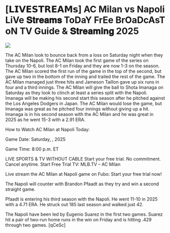 # [𝗟𝗜𝗩𝗘𝗦𝗧𝗥𝗘𝗔𝗠𝘀] AC Milan vs Napoli LiVe 𝐒𝐭𝐫𝐞𝐚𝐦𝐬 ToDaY FrEe BrOaDcAsT oN TV Guide & 𝐒𝐭𝐫𝐞𝐚𝐦𝐢𝐧𝐠  2025  
  
  
[![](https://i.imgur.com/qSNzIqt.png)](https://movie.rssnews.media/LviAVCb.php)  
  
The AC Milan look to bounce back from a loss on Saturday night when they take on the Napoli. The AC Milan took the first game of the series on Thursday 10-6, but lost 8-1 on Friday and they are now 1-3 on the season. The AC Milan scored the first run of the game in the top of the second, but gave up two in the bottom of the inning and trailed the rest of the game. The AC Milan managed just three hits and Jameson Taillon gave up six runs in four and a third innings. The AC Milan will give the ball to Shota Imanaga on Saturday as they look to clinch at least a series split with the Napoli. Imanaga will be making his second start this season after he pitched against the Los Angeles Dodgers in Japan. The AC Milan would lose the game, but Imanaga was great as he pitched four innings without giving up a hit. Imanaga is in his second season with the AC Milan and he was great in 2025 as he went 15-3 with a 2.91 ERA.

How to Watch AC Milan at Napoli Today:

Game Date: Saturday, , 2025

Game Time: 8:00 p.m. ET

LIVE SPORTS & TV WITHOUT CABLE
Start your free trial. No commitment. Cancel anytime.
Start Free Trial
TV: MLB.TV – AC Milan

Live stream the AC Milan at Napoli game on Fubo: Start your free trial now!

The Napoli will counter with Brandon Pfaadt as they try and win a second straight game.

Pfaadt is entering his third season with the Napoli. He went 11-10 in 2025 with a 4.71 ERA. He struck out 185 last season and walked just 42.

The Napoli have been led by Eugenio Suarez in the first two games. Suarez hit a pair of two-run home runs in the win on Friday and is hitting .429 through two games. [qCeSc]